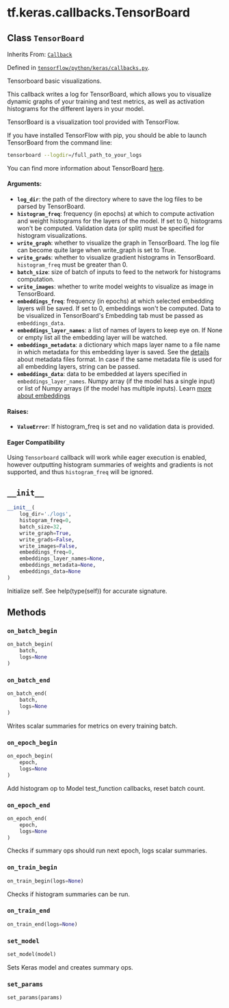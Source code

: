 <div itemscope itemtype="http://developers.google.com/ReferenceObject">
<meta itemprop="name" content="tf.keras.callbacks.TensorBoard" />
<meta itemprop="path" content="Stable" />
<meta itemprop="property" content="__init__"/>
<meta itemprop="property" content="on_batch_begin"/>
<meta itemprop="property" content="on_batch_end"/>
<meta itemprop="property" content="on_epoch_begin"/>
<meta itemprop="property" content="on_epoch_end"/>
<meta itemprop="property" content="on_train_begin"/>
<meta itemprop="property" content="on_train_end"/>
<meta itemprop="property" content="set_model"/>
<meta itemprop="property" content="set_params"/>
</div>

# tf.keras.callbacks.TensorBoard

## Class `TensorBoard`

Inherits From: [`Callback`](../../../tf/keras/callbacks/Callback.md)



Defined in [`tensorflow/python/keras/callbacks.py`](/code/stable/tensorflow/python/keras/callbacks.py).

Tensorboard basic visualizations.

This callback writes a log for TensorBoard, which allows
you to visualize dynamic graphs of your training and test
metrics, as well as activation histograms for the different
layers in your model.

TensorBoard is a visualization tool provided with TensorFlow.

If you have installed TensorFlow with pip, you should be able
to launch TensorBoard from the command line:

```sh
tensorboard --logdir=/full_path_to_your_logs
```

You can find more information about TensorBoard
[here](https://www.tensorflow.org/get_started/summaries_and_tensorboard).

#### Arguments:

* <b>`log_dir`</b>: the path of the directory where to save the log
        files to be parsed by TensorBoard.
* <b>`histogram_freq`</b>: frequency (in epochs) at which to compute activation
        and weight histograms for the layers of the model. If set to 0,
        histograms won't be computed. Validation data (or split) must be
        specified for histogram visualizations.
* <b>`write_graph`</b>: whether to visualize the graph in TensorBoard.
        The log file can become quite large when
        write_graph is set to True.
* <b>`write_grads`</b>: whether to visualize gradient histograms in TensorBoard.
        `histogram_freq` must be greater than 0.
* <b>`batch_size`</b>: size of batch of inputs to feed to the network
        for histograms computation.
* <b>`write_images`</b>: whether to write model weights to visualize as
        image in TensorBoard.
* <b>`embeddings_freq`</b>: frequency (in epochs) at which selected embedding
        layers will be saved. If set to 0, embeddings won't be computed.
        Data to be visualized in TensorBoard's Embedding tab must be passed
        as `embeddings_data`.
* <b>`embeddings_layer_names`</b>: a list of names of layers to keep eye on. If
        None or empty list all the embedding layer will be watched.
* <b>`embeddings_metadata`</b>: a dictionary which maps layer name to a file name
        in which metadata for this embedding layer is saved. See the
        [details](https://www.tensorflow.org/how_tos/embedding_viz/#metadata_optional)
        about metadata files format. In case if the same metadata file is
        used for all embedding layers, string can be passed.
* <b>`embeddings_data`</b>: data to be embedded at layers specified in
        `embeddings_layer_names`. Numpy array (if the model has a single
        input) or list of Numpy arrays (if the model has multiple inputs).
        Learn [more about embeddings](https://www.tensorflow.org/programmers_guide/embedding)


#### Raises:

* <b>`ValueError`</b>: If histogram_freq is set and no validation data is provided.



#### Eager Compatibility
Using `Tensorboard` callback will work while eager execution is enabled,
however outputting histogram summaries of weights and gradients is not
supported, and thus `histogram_freq` will be ignored.



<h2 id="__init__"><code>__init__</code></h2>

``` python
__init__(
    log_dir='./logs',
    histogram_freq=0,
    batch_size=32,
    write_graph=True,
    write_grads=False,
    write_images=False,
    embeddings_freq=0,
    embeddings_layer_names=None,
    embeddings_metadata=None,
    embeddings_data=None
)
```

Initialize self.  See help(type(self)) for accurate signature.



## Methods

<h3 id="on_batch_begin"><code>on_batch_begin</code></h3>

``` python
on_batch_begin(
    batch,
    logs=None
)
```



<h3 id="on_batch_end"><code>on_batch_end</code></h3>

``` python
on_batch_end(
    batch,
    logs=None
)
```

Writes scalar summaries for metrics on every training batch.

<h3 id="on_epoch_begin"><code>on_epoch_begin</code></h3>

``` python
on_epoch_begin(
    epoch,
    logs=None
)
```

Add histogram op to Model test_function callbacks, reset batch count.

<h3 id="on_epoch_end"><code>on_epoch_end</code></h3>

``` python
on_epoch_end(
    epoch,
    logs=None
)
```

Checks if summary ops should run next epoch, logs scalar summaries.

<h3 id="on_train_begin"><code>on_train_begin</code></h3>

``` python
on_train_begin(logs=None)
```

Checks if histogram summaries can be run.

<h3 id="on_train_end"><code>on_train_end</code></h3>

``` python
on_train_end(logs=None)
```



<h3 id="set_model"><code>set_model</code></h3>

``` python
set_model(model)
```

Sets Keras model and creates summary ops.

<h3 id="set_params"><code>set_params</code></h3>

``` python
set_params(params)
```





